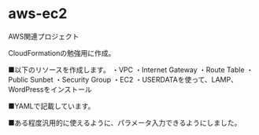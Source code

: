 # aws-ec2
AWS関連プロジェクト

CloudFormationの勉強用に作成。

■以下のリソースを作成します。
・VPC
・Internet Gateway
・Route Table
・Public Sunbet
・Security Group
・EC2
・USERDATAを使って、LAMP、WordPressをインストール

■YAMLで記載しています。

■ある程度汎用的に使えるように、パラメータ入力できるようにしました。